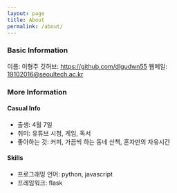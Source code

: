 ```yaml
---
layout: page
title: About
permalink: /about/
---
```


<!-- Some information about you! -->
### Basic Information
이름: 이형주
깃허브: https://github.com/dlgudwn55
웹메일: 19102016@seoultech.ac.kr

### More Information

<!-- A place to include any other types of information that you'd like to include about yourself. -->
#### Casual Info
- 출생: 4월 7일
- 취미: 유튜브 시청, 게임, 독서
- 좋아하는 것: 커피, 가끔씩 하는 동네 산책, 혼자만의 자유시간

#### Skills
- 프로그래밍 언어: python, javascript
- 프레임워크: flask